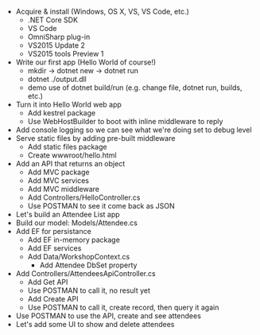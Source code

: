 - Acquire & install (Windows, OS X, VS, VS Code, etc.)
  - .NET Core SDK
  - VS Code
  - OmniSharp plug-in
  - VS2015 Update 2
  - VS2015 tools Preview 1
- Write our first app (Hello World of course!)
  - mkdir -> dotnet new -> dotnet run
  - dotnet ./output.dll
  - demo use of dotnet build/run (e.g. change file, dotnet run, builds, etc.)
- Turn it into Hello World web app
  - Add kestrel package
  - Use WebHostBuilder to boot with inline middleware to reply
- Add console logging so we can see what we're doing set to debug level
- Serve static files by adding pre-built middleware
  - Add static files package
  - Create wwwroot/hello.html
- Add an API that returns an object
  - Add MVC package
  - Add MVC services
  - Add MVC middleware
  - Add Controllers/HelloController.cs
  - Use POSTMAN to see it come back as JSON
- Let's build an Attendee List app
- Build our model: Models/Attendee.cs
- Add EF for persistance
   - Add EF in-memory package
   - Add EF services
   - Add Data/WorkshopContext.cs
     - Add Attendee DbSet property
- Add Controllers/AttendeesApiController.cs
  - Add Get API
  - Use POSTMAN to call it, no result yet
  - Add Create API
  - Use POSTMAN to call it, create record, then query it again
- Use POSTMAN to use the API, create and see attendees
- Let's add some UI to show and delete attendees
